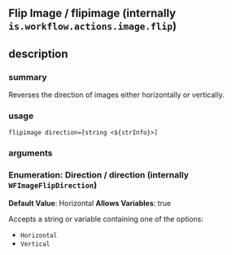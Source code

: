 
## Flip Image / flipimage (internally `is.workflow.actions.image.flip`)



## description
### summary
Reverses the direction of images either horizontally or vertically.


### usage
`flipimage direction=[string <${strInfo}>]`

### arguments
### Enumeration: Direction / direction (internally `WFImageFlipDirection`)
**Default Value**: Horizontal
**Allows Variables**: true


Accepts a string 
or variable
containing one of the options:

- `Horizontal`
- `Vertical`
